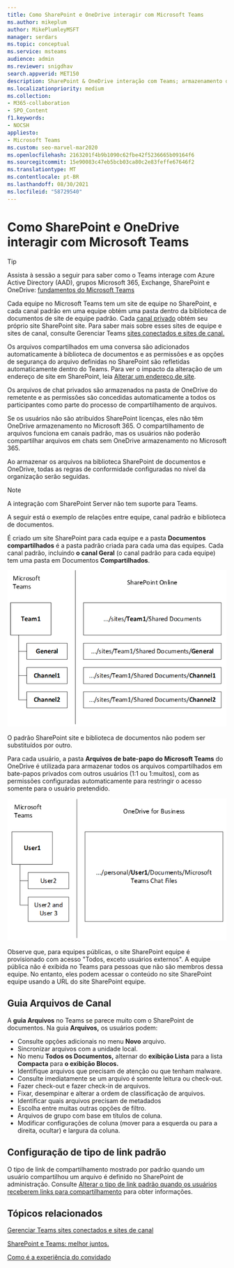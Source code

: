 ```yaml
---
title: Como SharePoint e OneDrive interagir com Microsoft Teams
ms.author: mikeplum
author: MikePlumleyMSFT
manager: serdars
ms.topic: conceptual
ms.service: msteams
audience: admin
ms.reviewer: snigdhav
search.appverid: MET150
description: SharePoint & OneDrive interação com Teams; armazenamento de arquivos de chat & interação entre equipe, canal padrão, & biblioteca de documentos.
ms.localizationpriority: medium
ms.collection:
- M365-collaboration
- SPO_Content
f1.keywords:
- NOCSH
appliesto:
- Microsoft Teams
ms.custom: seo-marvel-mar2020
ms.openlocfilehash: 2163201f4b9b1090c62fbe42f5236665b09164f6
ms.sourcegitcommit: 15e90083c47eb5bcb03ca80c2e83feffe67646f2
ms.translationtype: MT
ms.contentlocale: pt-BR
ms.lasthandoff: 08/30/2021
ms.locfileid: "58729540"
---
```

# <a name="how-sharepoint-and-onedrive-interact-with-microsoft-teams"></a>Como SharePoint e OneDrive interagir com Microsoft Teams

> [!Tip]
> Assista à sessão a seguir para saber como o Teams interage com Azure Active Directory (AAD), grupos Microsoft 365, Exchange, SharePoint e OneDrive: [fundamentos do Microsoft Teams](https://aka.ms/teams-foundations)

Cada equipe no Microsoft Teams tem um site de equipe no SharePoint, e cada canal padrão em uma equipe obtém uma pasta dentro da biblioteca de documentos de site de equipe padrão. Cada [canal privado](private-channels.md) obtém seu próprio site SharePoint site. Para saber mais sobre esses sites de equipe e sites de canal, consulte Gerenciar Teams [sites conectados e sites de canal.](/sharepoint/teams-connected-sites)

Os arquivos compartilhados em uma conversa são adicionados automaticamente à biblioteca de documentos e as permissões e as opções de segurança do arquivo definidas no SharePoint são refletidas automaticamente dentro do Teams. Para ver o impacto da alteração de um endereço de site em SharePoint, leia [Alterar um endereço de site](/sharepoint/change-site-address).

Os arquivos de chat privados são armazenados na pasta de OneDrive do remetente e as permissões são concedidas automaticamente a todos os participantes como parte do processo de compartilhamento de arquivos.

Se os usuários não são atribuídos SharePoint licenças, eles não têm OneDrive armazenamento no Microsoft 365. O compartilhamento de arquivos funciona em canais padrão, mas os usuários não poderão compartilhar arquivos em chats sem OneDrive armazenamento no Microsoft 365.

Ao armazenar os arquivos na biblioteca SharePoint de documentos e OneDrive, todas as regras de conformidade configuradas no nível da organização serão seguidas. 

> [!NOTE]
> A integração com SharePoint Server não tem suporte para Teams.

A seguir está o exemplo de relações entre equipe, canal padrão e biblioteca de documentos.

É criado um site SharePoint para cada equipe e a pasta **Documentos compartilhados** é a pasta padrão criada para cada uma das equipes. Cada canal padrão, incluindo **o canal Geral** (o canal padrão para cada equipe) tem uma pasta em Documentos **Compartilhados**.

![Diagrama de pastas documentos compartilhados em SharePoint.](media/Understand_how_SharePoint_Online_and_OneDrive_for_Business_interact_with_Microsoft_Teams_image1.png)

O padrão SharePoint site e biblioteca de documentos não podem ser substituídos por outro.

Para cada usuário, a pasta **Arquivos de bate-papo do Microsoft Teams** do OneDrive é utilizada para armazenar todos os arquivos compartilhados em bate-papos privados com outros usuários (1:1 ou 1:muitos), com as permissões configuradas automaticamente para restringir o acesso somente para o usuário pretendido.

![Diagrama da pasta OneDrive chamada Microsoft Teams Chat.](media/Understand_how_SharePoint_Online_and_OneDrive_for_Business_interact_with_Microsoft_Teams_image2.png)

Observe que, para equipes públicas, o site SharePoint equipe é provisionado com acesso "Todos, exceto usuários externos". A equipe pública não é exibida no Teams para pessoas que não são membros dessa equipe. No entanto, eles podem acessar o conteúdo no site SharePoint equipe usando a URL do site SharePoint equipe. 

## <a name="channel-files-tab"></a>Guia Arquivos de Canal

A **guia Arquivos** no Teams se parece muito com o SharePoint de documentos. Na guia **Arquivos,** os usuários podem:

- Consulte opções adicionais no menu **Novo** arquivo.
- Sincronizar arquivos com a unidade local.
- No menu **Todos os Documentos,** alternar do **exibição Lista** para a lista **Compacta** para **o exibição Blocos.**
- Identifique arquivos que precisam de atenção ou que tenham malware.
- Consulte imediatamente se um arquivo é somente leitura ou check-out.
- Fazer check-out e fazer check-in de arquivos.
- Fixar, desempinar e alterar a ordem de classificação de arquivos.
- Identificar quais arquivos precisam de metadados
- Escolha entre muitas outras opções de filtro.
- Arquivos de grupo com base em títulos de coluna.
- Modificar configurações de coluna (mover para a esquerda ou para a direita, ocultar) e largura da coluna.

## <a name="default-link-type-setting"></a>Configuração de tipo de link padrão

O tipo de link de compartilhamento mostrado por padrão quando um usuário compartilhou um arquivo é definido no SharePoint de administração. Consulte [Alterar o tipo de link padrão quando os usuários receberem links para compartilhamento](/sharepoint/change-default-sharing-link) para obter informações.

## <a name="related-topics"></a>Tópicos relacionados

[Gerenciar Teams sites conectados e sites de canal](/SharePoint/teams-connected-sites)

[SharePoint e Teams: melhor juntos.](https://techcommunity.microsoft.com/t5/Microsoft-SharePoint-Blog/SharePoint-and-Teams-Better-Together/ba-p/189593)

[Como é a experiência do convidado](guest-experience.md)
